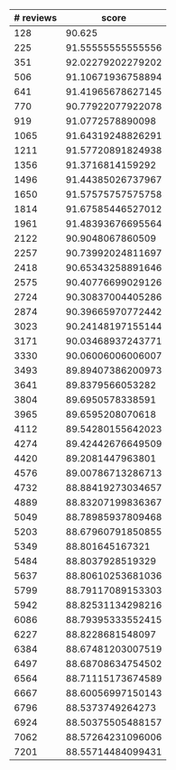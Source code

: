 | # reviews | score | 
| --- | --- |
| 128 | 90.625 |
| 225 | 91.55555555555556 |
| 351 | 92.02279202279202 |
| 506 | 91.10671936758894 |
| 641 | 91.41965678627145 |
| 770 | 90.77922077922078 |
| 919 | 91.0772578890098 |
| 1065 | 91.64319248826291 |
| 1211 | 91.57720891824938 |
| 1356 | 91.3716814159292 |
| 1496 | 91.44385026737967 |
| 1650 | 91.57575757575758 |
| 1814 | 91.67585446527012 |
| 1961 | 91.48393676695564 |
| 2122 | 90.9048067860509 |
| 2257 | 90.73992024811697 |
| 2418 | 90.65343258891646 |
| 2575 | 90.40776699029126 |
| 2724 | 90.30837004405286 |
| 2874 | 90.39665970772442 |
| 3023 | 90.24148197155144 |
| 3171 | 90.03468937243771 |
| 3330 | 90.06006006006007 |
| 3493 | 89.89407386200973 |
| 3641 | 89.8379566053282 |
| 3804 | 89.6950578338591 |
| 3965 | 89.6595208070618 |
| 4112 | 89.54280155642023 |
| 4274 | 89.42442676649509 |
| 4420 | 89.2081447963801 |
| 4576 | 89.00786713286713 |
| 4732 | 88.88419273034657 |
| 4889 | 88.83207199836367 |
| 5049 | 88.78985937809468 |
| 5203 | 88.67960791850855 |
| 5349 | 88.801645167321 |
| 5484 | 88.8037928519329 |
| 5637 | 88.80610253681036 |
| 5799 | 88.79117089153303 |
| 5942 | 88.82531134298216 |
| 6086 | 88.79395333552415 |
| 6227 | 88.8228681548097 |
| 6384 | 88.67481203007519 |
| 6497 | 88.68708634754502 |
| 6564 | 88.71115173674589 |
| 6667 | 88.60056997150143 |
| 6796 | 88.5373749264273 |
| 6924 | 88.50375505488157 |
| 7062 | 88.57264231096006 |
| 7201 | 88.55714484099431 |
